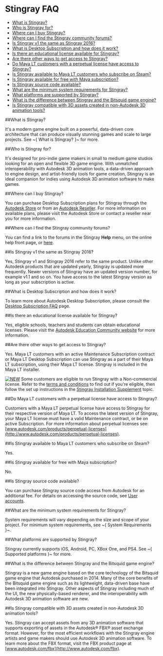 # Stingray FAQ

- [What is Stingray?](#what-is-stingray)
- [Who is Stingray for?](#who-is-stingray-for)
- [Where can I buy Stingray?](#where-can-i-buy-stingray)
- [Where can I find the Stingray community forums?](#where-can-i-find-the-stingray-community-forums)
- [Is Stingray v1 the same as Stingray 2016?](#is-stingray-v1-the-same-as-stingray-2016)
- [What is Desktop Subscription and how does it work?](#what-is-desktop-subscription-and-how-does-it-work)
- [Is there an educational license available for Stingray?](#is-there-an-educational-license-available-for-stingray)
- [Are there other ways to get access to Stingray?](#are-there-other-ways-to-get-access-to-stingray)
- [Do Maya LT customers with a perpetual license have access to Stingray?](#maya-lt-access)
- [Is Stingray available to Maya LT customers who subscribe on Steam?](#maya-lt-steam)
- [Is Stingray available for free with Maya subscription?](#maya-free)
- [Is Stingray source code available?](#is-stingray-source-code-available)
- [What are the minimum system requirements for Stingray?](#what-are-the-minimum-system-requirements-for-stingray)
- [What platforms are supported by Stingray?](#what-platforms-are-supported-by-stingray)
- [What is the difference between Stingray and the Bitsquid game engine?](#stingray-bitsquid)
- [Is Stingray compatible with 3D assets created in non-Autodesk 3D animation tools?](#stingray-compatibility)

##What is Stingray?

It's a modern game engine built on a powerful, data-driven core architecture that can produce visually stunning games and scale to large projects. See ~{ What is Stingray? }~ for more.

##Who is Stingray for?

It's designed for pro-indie game makers in small to medium game studios looking for an open and flexible 3D game engine. With unmatched interoperability with Autodesk 3D animation tools, a data-driven approach to engine design, and artist-friendly tools for game creation, Stingray is an ideal companion for indies using Autodesk 3D animation software to make games.

##Where can I buy Stingray?

You can purchase Desktop Subscription plans for Stingray through the [Autodesk Store](http://www.autodesk.com/products/stingray/buy) or from an [Autodesk Reseller](http://www.autodesk.com/resellers/locate-a-reseller). For more information on available plans, please visit the Autodesk Store or contact a reseller near you for more information.

##Where can I find the Stingray community forums?

You can find a link to the forums in the Stingray **Help** menu, on the online help front page, or [here](http://www.autodesk.com/stingray-forums).

##Is Stingray v1 the same as Stingray 2016?

Yes, Stingray v1 and Stingray 2016 refer to the same product. Unlike other Autodesk products that are updated yearly, Stingray is updated more frequently. Newer versions of Stingray have an updated version number, for example v1.1 and so on. You have access to the latest Stingray version as long as your subscription is active.

##What is Desktop Subscription and how does it work?

To learn more about Autodesk Desktop Subscription, please consult the [Desktop Subscription FAQ](http://knowledge.autodesk.com/customer-service/account-management/subscription-management/subscription-types/desktop-subscription-1/desktop-subscription-faq) page.

##Is there an educational license available for Stingray?

Yes, eligible schools, teachers and students can obtain educational licenses. Please visit the [Autodesk Education Community website](http://www.autodesk.com/education/home) for more information.

##Are there other ways to get access to Stingray?

Yes. Maya LT customers with an active Maintenance Subscription contract or Maya LT Desktop Subscription can use Stingray as a part of their Maya LT subscription,  using their Maya LT license. Stingray is included in the Maya LT installer.

[![NEW](../images/new.png "What else is new in v1.6?")](../release_notes/readme_1.6.html) Some customers are eligible to run Stingray with a Non-commercial license. Refer to the [terms and conditions](http://www.autodesk.com/company/legal-notices-trademarks/terms-of-service-autodesk360-web-services/autodesk-web-services-entitlements/stingray-startup-license) to find out if you're eligible, then follow the set up instructions in the [Stingray Installation Supplement](http://help.autodesk.com/view/Stingray/ENU/?guid=GUID-2835E17D-888F-459E-A622-0CD8ED983A91) topic. 

##Do Maya LT customers with a perpetual license have access to Stingray? <a name="maya-lt-access"></a>

Customers with a Maya LT perpetual license have access to Stingray for their respective version of Maya LT. To access the latest version of Stingray, your Maya LT license must have a valid Maintenance contract, or be on active Subscription. For more information about perpetual licenses see: [www.autodesk.com/products/perpetual-licenses](http://www.autodesk.com/products/perpetual-licenses).

##Is Stingray available to Maya LT customers who subscribe on Steam? <a name="maya-lt-steam"></a>

Yes.

##Is Stingray available for free with Maya subscription? <a name="maya-free"></a>

No.

##Is Stingray source code available?

You can purchase Stingray source code access from Autodesk for an additional fee. For details on accessing the source code, see [User accounts](http://help.autodesk.com/view/Stingray/ENU/?guid=__developer_getting_started_user_accounts_html).

##What are the minimum system requirements for Stingray?

System requirements will vary depending on the size and scope of your project. For minimum system requirements, see ~{ System Requirements }~.

##What platforms are supported by Stingray?

Stingray currently supports iOS, Android, PC, XBox One, and PS4. See ~{ Supported platforms }~ for more.

##What is the difference between Stingray and the Bitsquid game engine? <a name="stingray-bitsquid"></a>

Stingray is a new game engine based on the core technology of the Bitsquid game engine that Autodesk purchased in 2014. Many of the core benefits of the Bitsquid game engine such as its lightweight, data-driven base have been integrated into Stingray. Other aspects of Stingray including much of the UI, the new physically-based renderer, and the interoperability with Autodesk 3D animation software are new.

##Is Stingray compatible with 3D assets created in non-Autodesk 3D animation tools? <a name="stingray-compatibility"></a>

Yes. Stingray can accept assets from any 3D animation software that supports exporting of assets in the Autodesk® FBX® asset exchange format. However, for the most efficient workflows with the Stingray engine artists and game makers should use Autodesk 3D animation software. To learn more about the FBX format, visit the FBX product page at [www.autodesk.com/fbx](http://www.autodesk.com/fbx).
